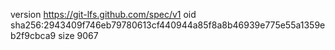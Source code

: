 version https://git-lfs.github.com/spec/v1
oid sha256:2943409f746eb79780613cf440944a85f8a8b46939e775e55a1359eb2f9cbca9
size 9067
